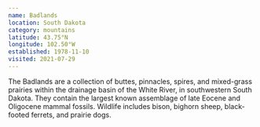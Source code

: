 ```yaml
---
name: Badlands
location: South Dakota
category: mountains
latitude: 43.75°N
longitude: 102.50°W
established: 1978-11-10
visited: 2021-07-29
---
```


The Badlands are a collection of buttes, pinnacles, spires, and mixed-grass prairies within the drainage basin of the White River, in southwestern South Dakota. They contain the largest known assemblage of late Eocene and Oligocene mammal fossils. Wildlife includes bison, bighorn sheep, black-footed ferrets, and prairie dogs.

